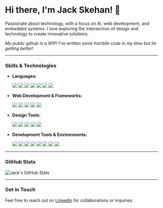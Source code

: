 # Hi there, I'm Jack Skehan! 👋

Passionate about technology, with a focus on AI, web development, and embedded systems. I love exploring the intersection of design and technology to create innovative solutions.

*My public github is a WIP! I've written some horrbile code in my time but Im getting better!*

---

### Skills & Technologies


- **Languages:**
  
  <img src="https://img.shields.io/badge/JavaScript-F7DF1E?style=for-the-badge&logo=javascript&logoColor=black" />
  <img src="https://img.shields.io/badge/TypeScript-3178C6?style=for-the-badge&logo=typescript&logoColor=white" />
  <img src="https://img.shields.io/badge/HTML5-E34F26?style=for-the-badge&logo=html5&logoColor=white" />
  <img src="https://img.shields.io/badge/CSS3-1572B6?style=for-the-badge&logo=css3&logoColor=white" />
  <img src="https://img.shields.io/badge/Python-3776AB?style=for-the-badge&logo=python&logoColor=white" />
  <img src="https://img.shields.io/badge/C-F7D11E?style=for-the-badge&logo=c&logoColor=black" />
  <img src="https://img.shields.io/badge/C++-00599C?style=for-the-badge&logo=c%2B%2B&logoColor=white" />

  
- **Web Development & Frameworks:**
  
  <img src="https://img.shields.io/badge/ReactJS-61DAFB?style=for-the-badge&logo=react&logoColor=black" />
  <img src="https://img.shields.io/badge/Next.js-000000?style=for-the-badge&logo=next.js&logoColor=white" />
  <img src="https://img.shields.io/badge/Tailwind%20CSS-38B2AC?style=for-the-badge&logo=tailwind-css&logoColor=white" />
  <img src="https://img.shields.io/badge/Angular-DD0031?style=for-the-badge&logo=angular&logoColor=white" />
  <img src="https://img.shields.io/badge/Bootstrap-563D7C?style=for-the-badge&logo=bootstrap&logoColor=white" />
  
- **Design Tools:**
  
  <img src="https://img.shields.io/badge/Figma-%23F24E1E?style=for-the-badge&logo=figma&logoColor=white" />
  <img src="https://img.shields.io/badge/Photoshop-%2331A8FF?style=for-the-badge&logo=adobe-photoshop&logoColor=white" />
  <img src="https://img.shields.io/badge/Illustrator-%23FF9A00?style=for-the-badge&logo=adobe-illustrator&logoColor=white" />
  <img src="https://img.shields.io/badge/Blender-F5792A?style=for-the-badge&logo=blender&logoColor=white" />
  <img src="https://img.shields.io/badge/KiCad-%23F7E019?style=for-the-badge&logo=kicad&logoColor=black" />
  
- **Development Tools & Environments:**
  
  <img src="https://img.shields.io/badge/Visual%20Studio-007ACC?style=for-the-badge&logo=visual-studio&logoColor=white" />
  <img src="https://img.shields.io/badge/Neovim-%2357A143?style=for-the-badge&logo=neovim&logoColor=white" />
  <img src="https://img.shields.io/badge/Git-F05032?style=for-the-badge&logo=git&logoColor=white" />
  <img src="https://img.shields.io/badge/GitHub-%23121011?style=for-the-badge&logo=github&logoColor=white" />
  <img src="https://img.shields.io/badge/WordPress-%2321759B?style=for-the-badge&logo=wordpress&logoColor=white" />
  <img src="https://img.shields.io/badge/Node.js-%23339933?style=for-the-badge&logo=node.js&logoColor=white" />
  <img src="https://img.shields.io/badge/TensorFlow-%23FF6F00?style=for-the-badge&logo=tensorflow&logoColor=white" />
  <img src="https://img.shields.io/badge/Arduino%20IDE-%2300979D?style=for-the-badge&logo=arduino&logoColor=white" />

---

### GitHub Stats

![Jack's GitHub Stats](https://github-readme-stats.vercel.app/api?username=jackoske&show_icons=true&theme=dark)

---

### Get in Touch

Feel free to reach out on [LinkedIn](https://www.linkedin.com/in/jack-skehan) for collaborations or inquiries.
